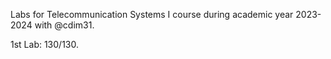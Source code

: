 Labs for Telecommunication Systems I course during academic year 2023-2024 with @cdim31.

1st Lab: 130/130.
